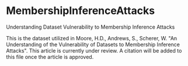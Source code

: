 # MembershipInferenceAttacks

Understanding Dataset Vulnerability to Membership Inference Attacks

This is the dataset utilized in Moore, H.D., Andrews, S., Scherer, W. "An Understanding of the Vulnerability of Datasets to Membership Inference Attacks". This article is currently under review. A citation will be added to this file once the article is approved.
